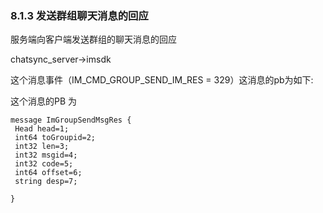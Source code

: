 ### 8.1.3  发送群组聊天消息的回应

服务端向客户端发送群组的聊天消息的回应

chatsync\_server-&gt;imsdk

这个消息事件（IM\_CMD\_GROUP\_SEND\_IM\_RES = 329）这消息的pb为如下:

这个消息的PB 为

```
message ImGroupSendMsgRes {
 Head head=1;
 int64 toGroupid=2;
 int32 len=3;
 int32 msgid=4;
 int32 code=5;
 int64 offset=6;
 string desp=7;

}
```



